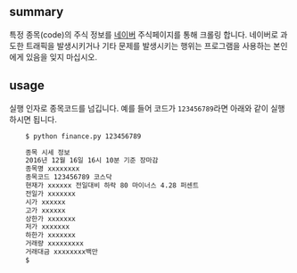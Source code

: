 ## summary
특정 종목(code)의 주식 정보를 [네이버](http://www.naver.com) 주식페이지를 통해 크롤링 합니다. 네이버로 과도한 트래픽을 발생시키거나 기타 문제를 발생시키는 행위는 프로그램을 사용하는 본인에게 있음을 잊지 마십시오.


## usage

실행 인자로 종목코드를 넘깁니다. 예를 들어 코드가 `123456789`라면 아래와 같이 실행하시면 됩니다.

```bash
    $ python finance.py 123456789

	종목 시세 정보
	2016년 12월 16일 16시 10분 기준 장마감
	종목명 xxxxxxxx
	종목코드 123456789 코스닥
	현재가 xxxxxx 전일대비 하락 80 마이너스 4.28 퍼센트
	전일가 xxxxxxx
	시가 xxxxxx
	고가 xxxxxx
	상한가 xxxxxxx
	저가 xxxxxxx
	하한가 xxxxxxx
	거래량 xxxxxxxxx
	거래대금 xxxxxxxx백만
	$
```
